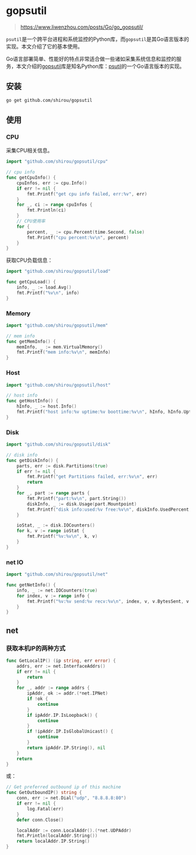 # gopsutil

> https://www.liwenzhou.com/posts/Go/go_gopsutil/

`psutil`是一个跨平台进程和系统监控的Python库，而`gopsutil`是其Go语言版本的实现。本文介绍了它的基本使用。

Go语言部署简单、性能好的特点非常适合做一些诸如采集系统信息和监控的服务，本文介绍的[gopsutil](https://github.com/shirou/gopsutil)库是知名Python库：[psutil](https://github.com/giampaolo/psutil)的一个Go语言版本的实现。

## 安装

```bash
go get github.com/shirou/gopsutil
```

## 使用

### CPU

采集CPU相关信息。

```go
import "github.com/shirou/gopsutil/cpu"

// cpu info
func getCpuInfo() {
	cpuInfos, err := cpu.Info()
	if err != nil {
		fmt.Printf("get cpu info failed, err:%v", err)
	}
	for _, ci := range cpuInfos {
		fmt.Println(ci)
	}
	// CPU使用率
	for {
		percent, _ := cpu.Percent(time.Second, false)
		fmt.Printf("cpu percent:%v\n", percent)
	}
}
```

获取CPU负载信息：

```go
import "github.com/shirou/gopsutil/load"

func getCpuLoad() {
	info, _ := load.Avg()
	fmt.Printf("%v\n", info)
}
```

### Memory

```go
import "github.com/shirou/gopsutil/mem"

// mem info
func getMemInfo() {
	memInfo, _ := mem.VirtualMemory()
	fmt.Printf("mem info:%v\n", memInfo)
}
```

### Host

```go
import "github.com/shirou/gopsutil/host"

// host info
func getHostInfo() {
	hInfo, _ := host.Info()
	fmt.Printf("host info:%v uptime:%v boottime:%v\n", hInfo, hInfo.Uptime, hInfo.BootTime)
}
```

### Disk

```go
import "github.com/shirou/gopsutil/disk"

// disk info
func getDiskInfo() {
	parts, err := disk.Partitions(true)
	if err != nil {
		fmt.Printf("get Partitions failed, err:%v\n", err)
		return
	}
	for _, part := range parts {
		fmt.Printf("part:%v\n", part.String())
		diskInfo, _ := disk.Usage(part.Mountpoint)
		fmt.Printf("disk info:used:%v free:%v\n", diskInfo.UsedPercent, diskInfo.Free)
	}

	ioStat, _ := disk.IOCounters()
	for k, v := range ioStat {
		fmt.Printf("%v:%v\n", k, v)
	}
}
```

### net IO

```go
import "github.com/shirou/gopsutil/net"

func getNetInfo() {
	info, _ := net.IOCounters(true)
	for index, v := range info {
		fmt.Printf("%v:%v send:%v recv:%v\n", index, v, v.BytesSent, v.BytesRecv)
	}
}
```

## net

### 获取本机IP的两种方式

```go
func GetLocalIP() (ip string, err error) {
	addrs, err := net.InterfaceAddrs()
	if err != nil {
		return
	}
	for _, addr := range addrs {
		ipAddr, ok := addr.(*net.IPNet)
		if !ok {
			continue
		}
		if ipAddr.IP.IsLoopback() {
			continue
		}
		if !ipAddr.IP.IsGlobalUnicast() {
			continue
		}
		return ipAddr.IP.String(), nil
	}
	return
}
```

或：

```go
// Get preferred outbound ip of this machine
func GetOutboundIP() string {
	conn, err := net.Dial("udp", "8.8.8.8:80")
	if err != nil {
		log.Fatal(err)
	}
	defer conn.Close()

	localAddr := conn.LocalAddr().(*net.UDPAddr)
	fmt.Println(localAddr.String())
	return localAddr.IP.String()
}
```